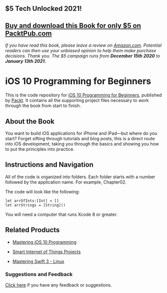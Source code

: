 ## $5 Tech Unlocked 2021!
[Buy and download this Book for only $5 on PacktPub.com](https://www.packtpub.com/product/ios-10-programming-for-beginners/9781786464507)
-----
*If you have read this book, please leave a review on [Amazon.com](https://www.amazon.com/gp/product/1786464500).     Potential readers can then use your unbiased opinion to help them make purchase decisions. Thank you. The $5 campaign         runs from __December 15th 2020__ to __January 13th 2021.__*

# iOS 10 Programming for Beginners
This is the code repository for [iOS 10 Programming for Beginners](https://www.packtpub.com/application-development/ios-10-programming-beginners?utm_source=github&utm_medium=repository&utm_campaign=9781786464507), published by [Packt](https://www.packtpub.com/?utm_source=github). It contains all the supporting project files necessary to work through the book from start to finish.
## About the Book
You want to build iOS applications for iPhone and iPad—but where do you start? Forget sifting through tutorials and blog posts, this is a direct route into iOS development, taking you through the basics and showing you how to put the principles into practice.


## Instructions and Navigation
All of the code is organized into folders. Each folder starts with a number followed by the application name. For example, Chapter02.



The code will look like the following:
```
let arrOfInts:[Int] = []
let arrStrings = [String]()
```

You will need a computer that runs Xcode 8 or greater.

## Related Products
* [Mastering iOS 10 Programming](https://www.packtpub.com/application-development/mastering-ios-10-programming?utm_source=github&utm_medium=repository&utm_campaign=9781786469359)

* [Smart Internet of Things Projects](https://www.packtpub.com/hardware-and-creative/smart-internet-things-projects?utm_source=github&utm_medium=repository&utm_campaign=9781786466518)

* [Mastering Swift 3 - Linux](https://www.packtpub.com/application-development/mastering-swift-3-linux?utm_source=github&utm_medium=repository&utm_campaign=9781786461414)

### Suggestions and Feedback
[Click here](https://docs.google.com/forms/d/e/1FAIpQLSe5qwunkGf6PUvzPirPDtuy1Du5Rlzew23UBp2S-P3wB-GcwQ/viewform) if you have any feedback or suggestions.
